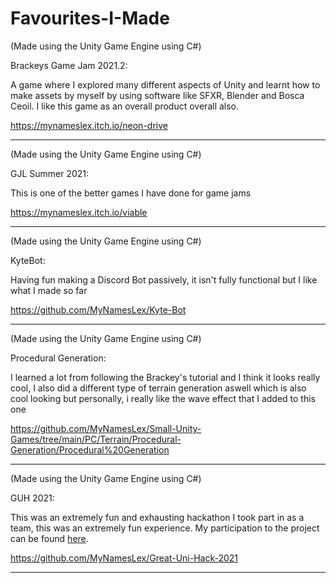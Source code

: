 # Favourites-I-Made

(Made using the Unity Game Engine using C#)

Brackeys Game Jam 2021.2:

A game where I explored many different aspects of Unity and learnt how to make assets by myself by using software like SFXR, Blender and Bosca Ceoil. I like this game as an overall product overall also.

https://mynameslex.itch.io/neon-drive
_________________________________________________________________________________________________________________________________________________________________________

(Made using the Unity Game Engine using C#)

GJL Summer 2021:

This is one of the better games I have done for game jams

https://mynameslex.itch.io/viable
_________________________________________________________________________________________________________________________________________________________________________

(Made using the Unity Game Engine using C#)

KyteBot:

Having fun making a Discord Bot passively, it isn't fully functional but I like what I made so far

https://github.com/MyNamesLex/Kyte-Bot
__________________________________________________________________________________________________

(Made using the Unity Game Engine using C#)

Procedural Generation:

I learned a lot from following the Brackey's tutorial and I think it looks really cool, I also did a different type of terrain generation aswell which is also cool looking but personally, i really like the wave effect that I added to this one

https://github.com/MyNamesLex/Small-Unity-Games/tree/main/PC/Terrain/Procedural-Generation/Procedural%20Generation
_________________________________________________________________________________________________________________________________________________________________________

(Made using the Unity Game Engine using C#)

GUH 2021:

This was an extremely fun and exhausting hackathon I took part in as a team, this was an extremely fun experience. My participation to the project can be found <a href="https://devpost.com/software/nucelar-escape">here</a>.

https://github.com/MyNamesLex/Great-Uni-Hack-2021
_________________________________________________________________________________________________________________________________________________________________________